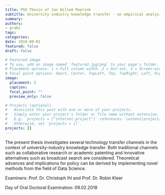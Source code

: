 ```yaml
---
title: PhD Thesis of Jan Willem Reerink
subtitle: University-industry knowledge transfer - an empirical analysis of channels, motives and distances
summary: 
authors:
- grabi
tags:
categories:
date: 2018-09-02
featured: false
draft: false

# Featured image
# To use, add an image named `featured.jpg/png` to your page's folder.
# Placement options: 1 = Full column width, 2 = Out-set, 3 = Screen-width
# Focal point options: Smart, Center, TopLeft, Top, TopRight, Left, Right, BottomLeft, Bottom, BottomRight
image:
  placement: 2
  caption:
  focal_point: ""
  preview_only: false

# Projects (optional).
#   Associate this post with one or more of your projects.
#   Simply enter your project's folder or file name without extension.
#   E.g. `projects = ["internal-project"]` references `content/project/deep-learning/index.md`.
#   Otherwise, set `projects = []`.
projects: []
---
```


The present thesis investigates several technology transfer channels in the context of university-industry knowledge transfer. Both traditional channels such as collaborative research or academic patenting and innovative alternatives such as broadcast search are considered. Theoretical advances and implications for policy can be derived by implementing novel methods from the field of Data Science.

Examiners: Prof. Dr. Christoph Ihl and Prof. Dr. Robin Kleer

Day of Oral Doctoral Examination: 09.02.2018
